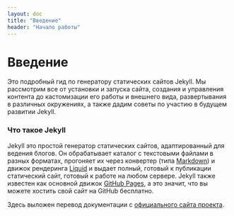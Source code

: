 ```yaml
---
layout: doc
title: "Введение"
header: "Начало работы"
---
```

# Введение
Это подробный гид по генератору статических сайтов Jekyll. Мы рассмотрим  все от установки и запуска сайта, создания и управления контента до кастомизации его работы и внешнего вида, развертывания в различных окружениях, а также дадим советы по участию в будущем развитии Jekyll.

### Что такое Jekyll

Jekyll это простой генератор статических сайтов, адаптированный для ведения блогов. Он обрабатывает каталог с текстовыми файлами в разных форматах, прогоняет их через конвертер (типа [Markdown](http://daringfireball.net/projects/markdown/)) и движок рендеринга [Liquid](https://github.com/Shopify/liquid/wiki) и выдает полный, готовый к публикации статический сайт, готовый к работе на любом сервере.  Jekyll также известен как основной движок [GitHub Pages](http://pages.github.com/), а это значит, что вы можете хостить свой сайт на GitHub бесплатно.

Здесь выложен перевод документации с [официального сайта проекта](http://prgssr.ru/documentation/01_welcome.html).
